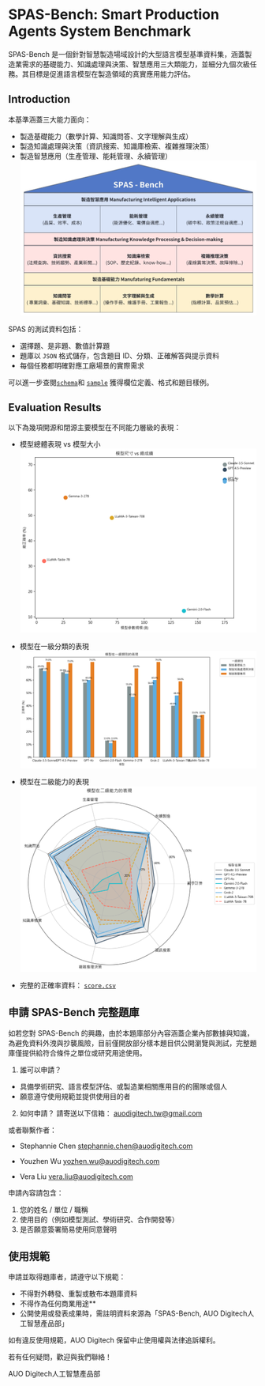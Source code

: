 # SPAS-Bench: Smart Production Agents System Benchmark
SPAS-Bench 是一個針對智慧製造場域設計的大型語言模型基準資料集，涵蓋製造業需求的基礎能力、知識處理與決策、智慧應用三大類能力，並細分九個次級任務。其目標是促進語言模型在製造領域的真實應用能力評估。

## Introduction
本基準涵蓋三大能力面向：
- 製造基礎能力（數學計算、知識問答、文字理解與生成）
- 製造知識處理與決策（資訊搜索、知識庫檢索、複雜推理決策）
- 製造智慧應用（生產管理、能耗管理、永續管理）
![framework](images/SPAS_Bench_framework.png)

SPAS 的測試資料包括：
- 選擇題、是非題、數值計算題
- 題庫以 `JSON` 格式儲存，包含題目 ID、分類、正確解答與提示資料
- 每個任務都明確對應工廠場景的實際需求

可以進一步查閱[`schema`](./question_schema.md)和 [`sample`](./sample_questions.json) 獲得欄位定義、格式和題目樣例。

## Evaluation Results
以下為幾項開源和閉源主要模型在不同能力層級的表現：

- 模型總體表現 vs 模型大小
![Scatter](images/spots.png)

- 模型在一級分類的表現
![Bar](images/bar.png)

- 模型在二級能力的表現
![Radar](images/radar.png)

- 完整的正確率資料：
[`score.csv`](./score.csv)

## 申請 SPAS-Bench 完整題庫

如若您對 SPAS-Bench 的興趣，由於本題庫部分內容涵蓋企業內部數據與知識，為避免資料外洩與抄襲風險，目前僅開放部分樣本題目供公開瀏覽與測試，完整題庫僅提供給符合條件之單位或研究用途使用。

1. 誰可以申請？
- 具備學術研究、語言模型評估、或製造業相關應用目的的團隊或個人
- 願意遵守使用規範並提供使用目的者

2. 如何申請？
請寄送以下信箱：
auodigitech.tw@gmail.com

或者聯繫作者：

- Stephannie Chen stephannie.chen@auodigitech.com

- Youzhen Wu yozhen.wu@auodigitech.com  

- Vera Liu vera.liu@auodigitech.com

申請內容請包含：
1. 您的姓名 / 單位 / 職稱
2. 使用目的（例如模型測試、學術研究、合作開發等）
3. 是否願意簽署簡易使用同意聲明

##  使用規範
申請並取得題庫者，請遵守以下規範：
- 不得對外轉發、重製或散布本題庫資料
- 不得作為任何商業用途**
- 公開使用或發表成果時，需註明資料來源為「SPAS-Bench, AUO Digitech人工智慧產品部」

如有違反使用規範，AUO Digitech 保留中止使用權與法律追訴權利。

若有任何疑問，歡迎與我們聯絡！

AUO Digitech人工智慧產品部

